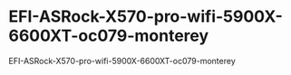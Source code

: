 # EFI-ASRock-X570-pro-wifi-5900X-6600XT-oc079-monterey
EFI-ASRock-X570-pro-wifi-5900X-6600XT-oc079-monterey
